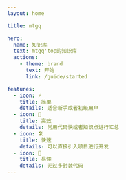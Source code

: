 ```yaml
---
layout: home

title: mtgq

hero:
  name: 知识库
  text: mtgq'top的知识库
  actions:
    - theme: brand
      text: 开始
      link: /guide/started

features:
  - icon: ⚡️
    title: 简单
    details: 适合新手或者初级用户
  - icon: 🖖
    title: 高效
    details: 常用代码快或者知识点进行汇总
  - icon: 🛠️
    title: 快速
    details: 可以直接引入项目进行开发
  - icon: 🎉
    title: 易懂
    details: 无过多封装代码
---
```




